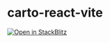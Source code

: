 # carto-react-vite

[![Open in StackBlitz](https://developer.stackblitz.com/img/open_in_stackblitz.svg)](https://stackblitz.com/github/CartoDB/carto-react-vite)
